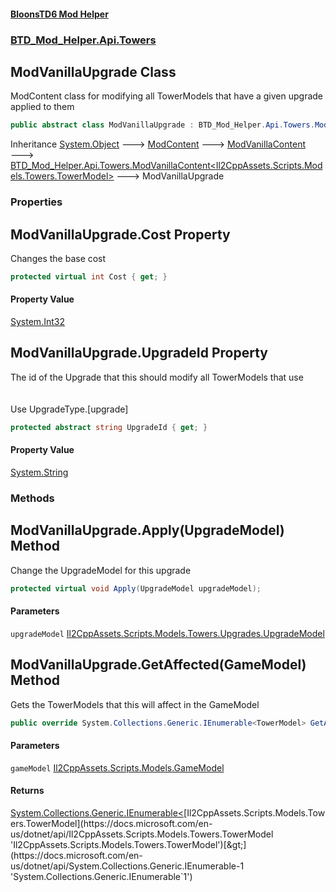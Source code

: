 #### [BloonsTD6 Mod Helper](README.md 'README')
### [BTD_Mod_Helper.Api.Towers](README.md#BTD_Mod_Helper.Api.Towers 'BTD_Mod_Helper.Api.Towers')

## ModVanillaUpgrade Class

ModContent class for modifying all TowerModels that have a given upgrade applied to them

```csharp
public abstract class ModVanillaUpgrade : BTD_Mod_Helper.Api.Towers.ModVanillaContent<TowerModel>
```

Inheritance [System.Object](https://docs.microsoft.com/en-us/dotnet/api/System.Object 'System.Object') &#129106; [ModContent](BTD_Mod_Helper.Api.ModContent.md 'BTD_Mod_Helper.Api.ModContent') &#129106; [ModVanillaContent](BTD_Mod_Helper.Api.Towers.ModVanillaContent.md 'BTD_Mod_Helper.Api.Towers.ModVanillaContent') &#129106; [BTD_Mod_Helper.Api.Towers.ModVanillaContent&lt;](BTD_Mod_Helper.Api.Towers.ModVanillaContent_T_.md 'BTD_Mod_Helper.Api.Towers.ModVanillaContent<T>')[Il2CppAssets.Scripts.Models.Towers.TowerModel](https://docs.microsoft.com/en-us/dotnet/api/Il2CppAssets.Scripts.Models.Towers.TowerModel 'Il2CppAssets.Scripts.Models.Towers.TowerModel')[&gt;](BTD_Mod_Helper.Api.Towers.ModVanillaContent_T_.md 'BTD_Mod_Helper.Api.Towers.ModVanillaContent<T>') &#129106; ModVanillaUpgrade
### Properties

<a name='BTD_Mod_Helper.Api.Towers.ModVanillaUpgrade.Cost'></a>

## ModVanillaUpgrade.Cost Property

Changes the base cost

```csharp
protected virtual int Cost { get; }
```

#### Property Value
[System.Int32](https://docs.microsoft.com/en-us/dotnet/api/System.Int32 'System.Int32')

<a name='BTD_Mod_Helper.Api.Towers.ModVanillaUpgrade.UpgradeId'></a>

## ModVanillaUpgrade.UpgradeId Property

The id of the Upgrade that this should modify all TowerModels that use  
<br/>  
Use UpgradeType.[upgrade]

```csharp
protected abstract string UpgradeId { get; }
```

#### Property Value
[System.String](https://docs.microsoft.com/en-us/dotnet/api/System.String 'System.String')
### Methods

<a name='BTD_Mod_Helper.Api.Towers.ModVanillaUpgrade.Apply(UpgradeModel)'></a>

## ModVanillaUpgrade.Apply(UpgradeModel) Method

Change the UpgradeModel for this upgrade

```csharp
protected virtual void Apply(UpgradeModel upgradeModel);
```
#### Parameters

<a name='BTD_Mod_Helper.Api.Towers.ModVanillaUpgrade.Apply(UpgradeModel).upgradeModel'></a>

`upgradeModel` [Il2CppAssets.Scripts.Models.Towers.Upgrades.UpgradeModel](https://docs.microsoft.com/en-us/dotnet/api/Il2CppAssets.Scripts.Models.Towers.Upgrades.UpgradeModel 'Il2CppAssets.Scripts.Models.Towers.Upgrades.UpgradeModel')

<a name='BTD_Mod_Helper.Api.Towers.ModVanillaUpgrade.GetAffected(GameModel)'></a>

## ModVanillaUpgrade.GetAffected(GameModel) Method

Gets the TowerModels that this will affect in the GameModel

```csharp
public override System.Collections.Generic.IEnumerable<TowerModel> GetAffected(GameModel gameModel);
```
#### Parameters

<a name='BTD_Mod_Helper.Api.Towers.ModVanillaUpgrade.GetAffected(GameModel).gameModel'></a>

`gameModel` [Il2CppAssets.Scripts.Models.GameModel](https://docs.microsoft.com/en-us/dotnet/api/Il2CppAssets.Scripts.Models.GameModel 'Il2CppAssets.Scripts.Models.GameModel')

#### Returns
[System.Collections.Generic.IEnumerable&lt;](https://docs.microsoft.com/en-us/dotnet/api/System.Collections.Generic.IEnumerable-1 'System.Collections.Generic.IEnumerable`1')[Il2CppAssets.Scripts.Models.Towers.TowerModel](https://docs.microsoft.com/en-us/dotnet/api/Il2CppAssets.Scripts.Models.Towers.TowerModel 'Il2CppAssets.Scripts.Models.Towers.TowerModel')[&gt;](https://docs.microsoft.com/en-us/dotnet/api/System.Collections.Generic.IEnumerable-1 'System.Collections.Generic.IEnumerable`1')